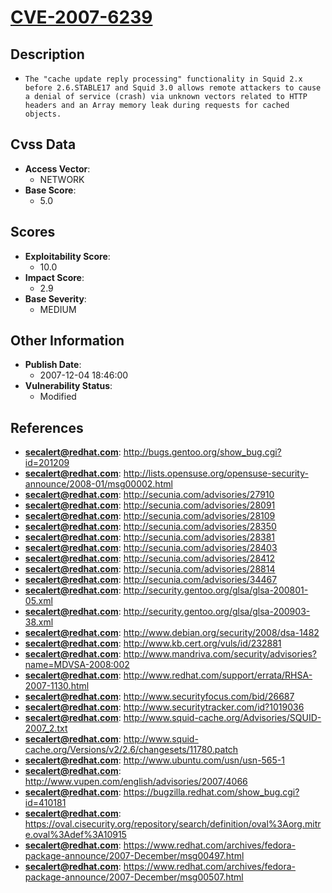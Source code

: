 
# [CVE-2007-6239](http://bugs.gentoo.org/show_bug.cgi?id=201209)

## Description

- `The "cache update reply processing" functionality in Squid 2.x before 2.6.STABLE17 and Squid 3.0 allows remote attackers to cause a denial of service (crash) via unknown vectors related to HTTP headers and an Array memory leak during requests for cached objects.`

## Cvss Data

- **Access Vector**:
  - NETWORK
- **Base Score**:
  - 5.0

## Scores

- **Exploitability Score**:
  - 10.0
- **Impact Score**:
  - 2.9
- **Base Severity**:
  - MEDIUM

## Other Information

- **Publish Date**:
  - 2007-12-04 18:46:00
- **Vulnerability Status**:
  - Modified

## References

- **secalert@redhat.com**: http://bugs.gentoo.org/show_bug.cgi?id=201209
- **secalert@redhat.com**: http://lists.opensuse.org/opensuse-security-announce/2008-01/msg00002.html
- **secalert@redhat.com**: http://secunia.com/advisories/27910
- **secalert@redhat.com**: http://secunia.com/advisories/28091
- **secalert@redhat.com**: http://secunia.com/advisories/28109
- **secalert@redhat.com**: http://secunia.com/advisories/28350
- **secalert@redhat.com**: http://secunia.com/advisories/28381
- **secalert@redhat.com**: http://secunia.com/advisories/28403
- **secalert@redhat.com**: http://secunia.com/advisories/28412
- **secalert@redhat.com**: http://secunia.com/advisories/28814
- **secalert@redhat.com**: http://secunia.com/advisories/34467
- **secalert@redhat.com**: http://security.gentoo.org/glsa/glsa-200801-05.xml
- **secalert@redhat.com**: http://security.gentoo.org/glsa/glsa-200903-38.xml
- **secalert@redhat.com**: http://www.debian.org/security/2008/dsa-1482
- **secalert@redhat.com**: http://www.kb.cert.org/vuls/id/232881
- **secalert@redhat.com**: http://www.mandriva.com/security/advisories?name=MDVSA-2008:002
- **secalert@redhat.com**: http://www.redhat.com/support/errata/RHSA-2007-1130.html
- **secalert@redhat.com**: http://www.securityfocus.com/bid/26687
- **secalert@redhat.com**: http://www.securitytracker.com/id?1019036
- **secalert@redhat.com**: http://www.squid-cache.org/Advisories/SQUID-2007_2.txt
- **secalert@redhat.com**: http://www.squid-cache.org/Versions/v2/2.6/changesets/11780.patch
- **secalert@redhat.com**: http://www.ubuntu.com/usn/usn-565-1
- **secalert@redhat.com**: http://www.vupen.com/english/advisories/2007/4066
- **secalert@redhat.com**: https://bugzilla.redhat.com/show_bug.cgi?id=410181
- **secalert@redhat.com**: https://oval.cisecurity.org/repository/search/definition/oval%3Aorg.mitre.oval%3Adef%3A10915
- **secalert@redhat.com**: https://www.redhat.com/archives/fedora-package-announce/2007-December/msg00497.html
- **secalert@redhat.com**: https://www.redhat.com/archives/fedora-package-announce/2007-December/msg00507.html
